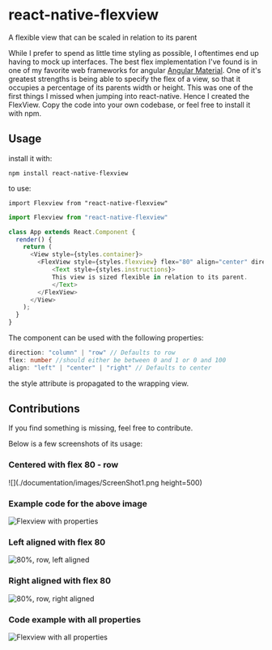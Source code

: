 # react-native-flexview
A flexible view that can be scaled in relation to its parent

While I prefer to spend as little time styling as possible, I oftentimes end up having to mock up 
interfaces. The best flex implementation I've found is in one of my favorite web frameworks for angular 
[Angular Material](https://material.angularjs.org/latest/). One of it's greatest strengths is being able
to specify the flex of a view, so that it occupies a percentage of its parents width or height. 
This was one of the first things I missed when jumping into react-native. Hence I created the 
FlexView. Copy the code into your own codebase, or feel free to install it with npm.


## Usage

install it with:

``npm install react-native-flexview``

to use:

``import Flexview from "react-native-flexview"``


```javascript
import Flexview from "react-native-flexview"

class App extends React.Component {
  render() {
    return (
      <View style={styles.container}>
        <FlexView style={styles.flexview} flex="80" align="center" direction="row">
            <Text style={styles.instructions}>
            This view is sized flexible in relation to its parent.
            </Text>
        </FlexView>
      </View>
    );
  }
}
```

The component can be used with the following properties:

```typescript
direction: "column" | "row" // Defaults to row
flex: number //should either be between 0 and 1 or 0 and 100
align: "left" | "center" | "right" // Defaults to center
```

the style attribute is propagated to the wrapping view. 

## Contributions
If you find something is missing, feel free to contribute.

Below is a few screenshots of its usage:


### Centered with flex 80 - row
![](./documentation/images/ScreenShot1.png height=500)

### Example code for the above image
![][screenshot2]

### Left aligned with flex 80
![][screenshot3]

### Right aligned with flex 80
![][screenshot4]

### Code example with all properties
![][screenshot5]





[screenshot1]: ./documentation/images/ScreenShot1.png "80%, row, centered"
[screenshot2]: ./documentation/images/ScreenShot2.png "Flexview with properties"
[screenshot3]: ./documentation/images/ScreenShot3.png "80%, row, left aligned"
[screenshot4]: ./documentation/images/ScreenShot4.png "80%, row, right aligned"
[screenshot5]: ./documentation/images/ScreenShot5.png "Flexview with all properties"
